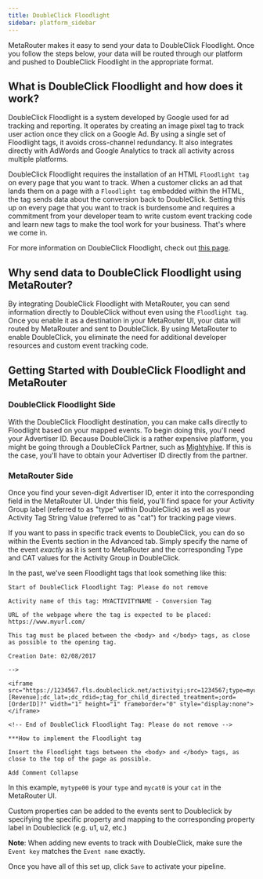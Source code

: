 ```yaml
---
title: DoubleClick Floodlight
sidebar: platform_sidebar
---
```


MetaRouter   makes it easy to send your data to DoubleClick Floodlight. Once you follow the steps below, your data will be routed through our platform and pushed to DoubleClick Floodlight in the appropriate format.

## What is DoubleClick Floodlight and how does it work?

DoubleClick Floodlight is a system developed by Google used for ad tracking and reporting. It operates by creating an image pixel tag to track user action once they click on a Google Ad. By using a single set of Floodlight tags, it avoids cross-channel redundancy. It also integrates directly with AdWords and Google Analytics to track all activity across multiple platforms.

DoubleClick Floodlight requires the installation of an HTML `Floodlight tag` on every page that you want to track. When a customer clicks an ad that lands them on a page with a `Floodlight tag` embedded within the HTML, the tag sends data about the conversion back to DoubleClick. Setting this up on every page that you want to track is burdensome and requires a commitment from your developer team to write custom event tracking code and learn new tags to make the tool work for your business. That's where we come in.

For more information on DoubleClick Floodlight, check out  [this page](https://support.google.com/dfa/partner/answer/186739?hl=en).

## Why send data to DoubleClick Floodlight using MetaRouter?

By integrating DoubleClick Floodlight with MetaRouter, you can send information directly to DoubleClick without even using the `Floodlight tag`. Once you enable it as a destination in your MetaRouter UI, your data will routed by MetaRouter and sent to DoubleClick. By using MetaRouter to enable DoubleClick, you eliminate the need for additional developer resources and custom event tracking code.


## Getting Started with DoubleClick Floodlight and MetaRouter

### DoubleClick Floodlight Side

With the DoubleClick Floodlight destination, you can make calls directly to Floodlight based on your mapped events. To begin doing this, you'll need your Advertiser ID. Because DoubleClick is a rather expensive platform, you might be going through a DoubleClick Partner, such as [Mightyhive](http://mightyhive.com). If this is the case, you'll have to obtain your Advertiser ID directly from the partner.


### MetaRouter Side

Once you find your seven-digit Advertiser ID, enter it into the corresponding field in the MetaRouter UI. Under this field, you'll find space for your Activity Group label (referred to as "type" within DoubleClick) as well as your Activity Tag String Value (referred to as "cat") for tracking page views.

If you want to pass in specific track events to DoubleClick, you can do so within the Events section in the Advanced tab. Simply specify the name of the event *exactly* as it is sent to MetaRouter and the corresponding Type and CAT values for the Activity Group in DoubleClick.

In the past, we've seen Floodlight tags that look something like this:

```
Start of DoubleClick Floodlight Tag: Please do not remove

Activity name of this tag: MYACTIVITYNAME - Conversion Tag

URL of the webpage where the tag is expected to be placed: https://www.myurl.com/

This tag must be placed between the <body> and </body> tags, as close as possible to the opening tag.

Creation Date: 02/08/2017

-->

<iframe src="https://1234567.fls.doubleclick.net/activityi;src=1234567;type=myurl00;cat=myurl0;qty=1;cost=[Revenue];dc_lat=;dc_rdid=;tag_for_child_directed_treatment=;ord=[OrderID]?" width="1" height="1" frameborder="0" style="display:none"></iframe>

<!-- End of DoubleClick Floodlight Tag: Please do not remove -->

***How to implement the Floodlight tag

Insert the Floodlight tags between the <body> and </body> tags, as close to the top of the page as possible.

Add Comment Collapse
```

In this example, `mytype00` is your `type` and `mycat0` is your `cat` in the MetaRouter UI.

Custom properties can be added to the events sent to Doubleclick by specifying the specific property and mapping to the corresponding property label in Doubleclick (e.g. u1, u2, etc.)

**Note**: When adding new events to track with DoubleClick, make sure the `Event key` matches the `Event name` exactly.

Once you have all of this set up, click `Save` to activate your pipeline.
